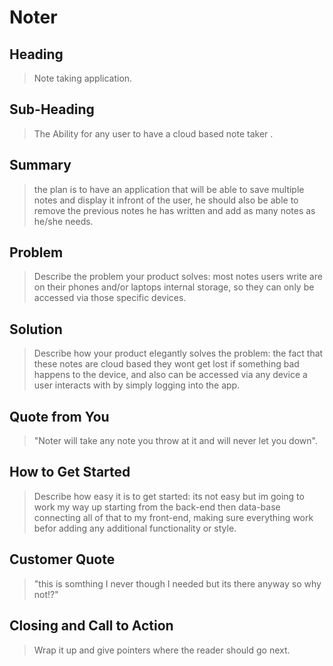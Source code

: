 # Noter #

 
## Heading ##
  > Note taking application.

## Sub-Heading ##
  > The Ability for any user to have a cloud based note taker .

## Summary ##
  > the plan is to have an application that will be able to save multiple notes and display it infront of the user, 
he should also be able to remove the previous notes he has written and add as many notes as he/she needs.

## Problem ##
  > Describe the problem your product solves:
most notes users write are on their phones and/or laptops internal storage, so they can only be accessed via those specific devices.

## Solution ##
  > Describe how your product elegantly solves the problem:
the fact that these notes are cloud based they wont get lost if something bad happens to the device,
 and also can be accessed via any device a user interacts with by simply logging into the app.

## Quote from You ##
  > "Noter will take any note you throw at it and will never let you down".

## How to Get Started ##
  > Describe how easy it is to get started:
its not easy but im going to work my way up starting from the back-end then data-base connecting all of that to my front-end,
making sure everything work befor adding any additional functionality or style.

## Customer Quote ##
  > "this is somthing I never though I needed but its there anyway so why not!?"

## Closing and Call to Action ##
  > Wrap it up and give pointers where the reader should go next.